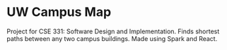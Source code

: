 # UW Campus Map
Project for CSE 331: Software Design and Implementation. Finds shortest paths between any two campus buildings. Made using Spark and React.
